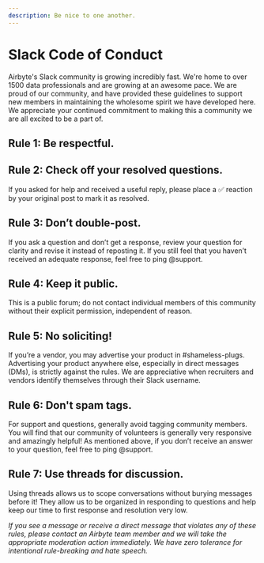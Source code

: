 ```yaml
---
description: Be nice to one another.
---
```


# Slack Code of Conduct

Airbyte's Slack community is growing incredibly fast. We're home to over 1500 data professionals and are growing at an awesome pace. We are proud of our community, and have provided these guidelines to support new members in maintaining the wholesome spirit we have developed here. We appreciate your continued commitment to making this a community we are all excited to be a part of.

## Rule 1: Be respectful.

## Rule 2: Check off your resolved questions.

If you asked for help and received a useful reply, please place a ✅ reaction by your original post to mark it as resolved.

## Rule 3: Don’t double-post.

If you ask a question and don’t get a response, review your question for clarity and revise it instead of reposting it. If you still feel that you haven’t received an adequate response, feel free to ping @support.

## Rule 4: Keep it public.

This is a public forum; do not contact individual members of this community without their explicit permission, independent of reason.

## Rule 5: No soliciting!

If you’re a vendor, you may advertise your product in #shameless-plugs. Advertising your product anywhere else, especially in direct messages (DMs), is strictly against the rules. We are appreciative when recruiters and vendors identify themselves through their Slack username.

## Rule 6: Don't spam tags.

For support and questions, generally avoid tagging community members. You will find that our community of volunteers is generally very responsive and amazingly helpful! As mentioned above, if you don’t receive an answer to your question, feel free to ping @support.

## Rule 7: Use threads for discussion.

Using threads allows us to scope conversations without burying messages before it! They allow us to be organized in responding to questions and help keep our time to first response and resolution very low.

_If you see a message or receive a direct message that violates any of these rules, please contact an Airbyte team member and we will take the appropriate moderation action immediately. We have zero tolerance for intentional rule-breaking and hate speech._
